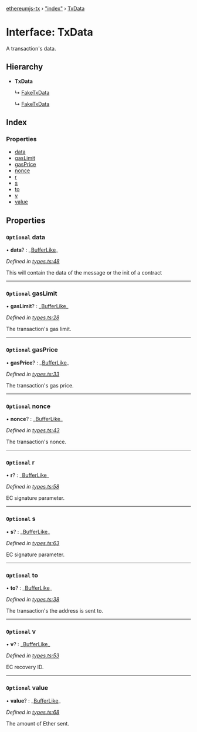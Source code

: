 [ethereumjs-tx](../README.md) › ["index"](../modules/_index_.md) › [TxData](_index_.txdata.md)

# Interface: TxData

A transaction's data.

## Hierarchy

- **TxData**

  ↳ [FakeTxData](_index_.faketxdata.md)

  ↳ [FakeTxData](_types_.faketxdata.md)

## Index

### Properties

- [data](_index_.txdata.md#optional-data)
- [gasLimit](_index_.txdata.md#optional-gaslimit)
- [gasPrice](_index_.txdata.md#optional-gasprice)
- [nonce](_index_.txdata.md#optional-nonce)
- [r](_index_.txdata.md#optional-r)
- [s](_index_.txdata.md#optional-s)
- [to](_index_.txdata.md#optional-to)
- [v](_index_.txdata.md#optional-v)
- [value](_index_.txdata.md#optional-value)

## Properties

### `Optional` data

• **data**? : _[BufferLike](../modules/\_index_.md#bufferlike)\_

_Defined in [types.ts:48](https://github.com/ethereumjs/ethereumjs-vm/blob/master/packages/tx/src/types.ts#L48)_

This will contain the data of the message or the init of a contract

---

### `Optional` gasLimit

• **gasLimit**? : _[BufferLike](../modules/\_index_.md#bufferlike)\_

_Defined in [types.ts:28](https://github.com/ethereumjs/ethereumjs-vm/blob/master/packages/tx/src/types.ts#L28)_

The transaction's gas limit.

---

### `Optional` gasPrice

• **gasPrice**? : _[BufferLike](../modules/\_index_.md#bufferlike)\_

_Defined in [types.ts:33](https://github.com/ethereumjs/ethereumjs-vm/blob/master/packages/tx/src/types.ts#L33)_

The transaction's gas price.

---

### `Optional` nonce

• **nonce**? : _[BufferLike](../modules/\_index_.md#bufferlike)\_

_Defined in [types.ts:43](https://github.com/ethereumjs/ethereumjs-vm/blob/master/packages/tx/src/types.ts#L43)_

The transaction's nonce.

---

### `Optional` r

• **r**? : _[BufferLike](../modules/\_index_.md#bufferlike)\_

_Defined in [types.ts:58](https://github.com/ethereumjs/ethereumjs-vm/blob/master/packages/tx/src/types.ts#L58)_

EC signature parameter.

---

### `Optional` s

• **s**? : _[BufferLike](../modules/\_index_.md#bufferlike)\_

_Defined in [types.ts:63](https://github.com/ethereumjs/ethereumjs-vm/blob/master/packages/tx/src/types.ts#L63)_

EC signature parameter.

---

### `Optional` to

• **to**? : _[BufferLike](../modules/\_index_.md#bufferlike)\_

_Defined in [types.ts:38](https://github.com/ethereumjs/ethereumjs-vm/blob/master/packages/tx/src/types.ts#L38)_

The transaction's the address is sent to.

---

### `Optional` v

• **v**? : _[BufferLike](../modules/\_index_.md#bufferlike)\_

_Defined in [types.ts:53](https://github.com/ethereumjs/ethereumjs-vm/blob/master/packages/tx/src/types.ts#L53)_

EC recovery ID.

---

### `Optional` value

• **value**? : _[BufferLike](../modules/\_index_.md#bufferlike)\_

_Defined in [types.ts:68](https://github.com/ethereumjs/ethereumjs-vm/blob/master/packages/tx/src/types.ts#L68)_

The amount of Ether sent.
